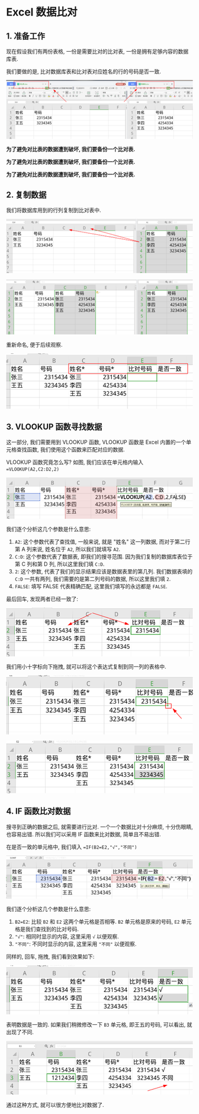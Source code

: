 # Excel 数据比对

## 1. 准备工作

现在假设我们有两份表格, 一份是需要比对的比对表, 一份是拥有足够内容的数据库表.

我们要做的是, 比对数据库表和比对表对应姓名的行的号码是否一致.

![](images/2021-11-19-10-59-43.png)

**为了避免对比表的数据遭到破坏, 我们要备份一个比对表.**

**为了避免对比表的数据遭到破坏, 我们要备份一个比对表.**

**为了避免对比表的数据遭到破坏, 我们要备份一个比对表.**

## 2. 复制数据

我们将数据库用到的行列复制到比对表中.

![](images/2021-11-19-11-10-50.png)

![](images/2021-11-19-11-11-23.png)

重新命名, 便于后续观察.

![](images/2021-11-19-11-12-57.png)

## 3. VLOOKUP 函数寻找数据

这一部分, 我们需要用到 VLOOKUP 函数, VLOOKUP 函数是 Excel 内置的一个单元格查找函数, 我们使用这个函数来匹配对应的数据.

VLOOKUP 函数究竟怎么写? 如图, 我们应该在单元格内输入 `=VLOOKUP(A2,C2:D2,2)`

![](images/2021-11-19-11-33-18.png)

我们逐个分析这几个参数是什么意思:

1. `A2`: 这个参数代表了查找值, 一般来说, 就是 "姓名" 这一列数据, 而对于第二行第 A 列来说, 姓名位于 `A2`, 所以我们就填写 `A2`.
2. `C:D`: 这个参数代表了数据表, 即我们的搜寻范围. 因为我们复制的数据库表位于第 C 列和第 D 列, 所以这里我们填 `C:D`.
3. `2`: 这个参数, 代表了我们的显示结果应该是数据表里的第几列. 我们数据表填的 `C:D` 一共有两列, 我们需要的是第二列号码的数据, 所以这里我们填 `2`.
4. `FALSE`: 填写 FALSE 代表精确匹配, 这里我们填写的永远都是 `FALSE`.

最后回车, 发现两者已经一致了:

![](images/2021-11-19-11-34-47.png)

我们用小十字标向下拖拽, 就可以将这个表达式复制到同一列的表格中.

![](images/2021-11-19-11-39-20.png)

![](images/2021-11-19-11-39-36.png)

## 4. IF 函数比对数据

搜寻到正确的数据之后, 就需要进行比对. 一个一个数据比对十分麻烦, 十分伤眼睛, 也容易出错. 所以我们可以采用 IF 函数来比对数据, 简单且不易出错.

在是否一致的单元格中, 我们填入 `=IF(B2=E2,"√","不同")` 

![](images/2021-11-19-12-32-33.png)

我们逐个分析这几个参数是什么意思:

1. `B2=E2`: 比较 `B2` 和 `E2` 这两个单元格是否相等. `B2` 单元格是原来的号码, `E2` 单元格是我们查找到的比对号码.
2. `"√"`: 相同时显示的内容, 这里采用 `√` 以便观察.
3. `"不同"`: 不同时显示的内容, 这里采用 `"不同"` 以便观察.

同样的, 回车, 拖拽, 我们看到效果如下:

![](images/2021-11-19-12-35-33.png)

表明数据是一致的. 如果我们稍微修改一下 `B3` 单元格, 即王五的号码, 可以看出, 就出现了不同.

![](images/2021-11-19-12-36-53.png)

通过这种方式, 就可以很方便地比对数据了.

